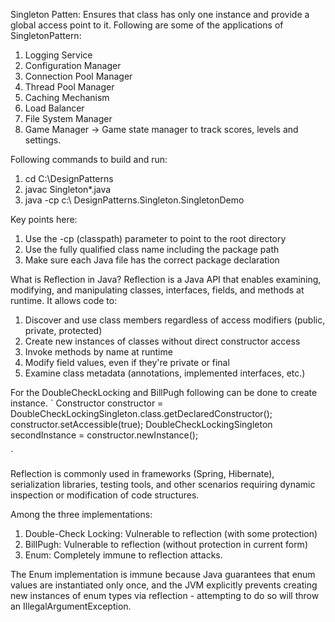 Singleton Patten: Ensures that class has only one instance and provide a global access point to it.
Following are some of the applications of SingletonPattern:
1. Logging Service
2. Configuration Manager
3. Connection Pool Manager
4. Thread Pool Manager
5. Caching Mechanism
6. Load Balancer
7. File System Manager
8. Game Manager -> Game state manager to track scores, levels and settings.

Following commands to build and run:
1. cd C:\DesignPatterns
2.  javac Singleton\*.java
3. java -cp c:\ DesignPatterns.Singleton.SingletonDemo

Key points here:
1. Use the -cp (classpath) parameter to point to the root directory
2. Use the fully qualified class name including the package path
3. Make sure each Java file has the correct package declaration

What is Reflection in Java?
Reflection is a Java API that enables examining, modifying, and manipulating classes, interfaces, fields, and methods at runtime. It allows code to:

1. Discover and use class members regardless of access modifiers (public, private, protected)
2. Create new instances of classes without direct constructor access
3. Invoke methods by name at runtime
4. Modify field values, even if they're private or final
5. Examine class metadata (annotations, implemented interfaces, etc.)

For the DoubleCheckLocking and BillPugh following can be done to create instance. 
`
Constructor<DoubleCheckLockingSingleton> constructor = 
    DoubleCheckLockingSingleton.class.getDeclaredConstructor();
constructor.setAccessible(true);
DoubleCheckLockingSingleton secondInstance = constructor.newInstance();

`

Reflection is commonly used in frameworks (Spring, Hibernate), serialization libraries, testing tools, and other scenarios requiring dynamic inspection or modification of code structures.

Among the three implementations:

1. Double-Check Locking: Vulnerable to reflection (with some protection)
2. BillPugh: Vulnerable to reflection (without protection in current form)
3. Enum: Completely immune to reflection attacks.

The Enum implementation is immune because Java guarantees that enum values are instantiated only once, and the JVM explicitly prevents creating new instances of enum types via reflection - attempting to do so will throw an IllegalArgumentException.